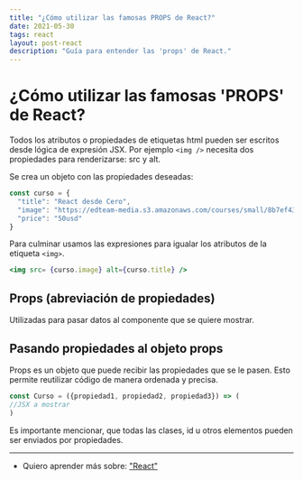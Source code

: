 ```yaml
---
title: "¿Cómo utilizar las famosas PROPS de React?"
date: 2021-05-30
tags: react
layout: post-react
description: "Guía para entender las 'props' de React."
---
```


# ¿Cómo utilizar las famosas 'PROPS' de React?
Todos los atributos o propiedades de etiquetas html pueden ser escritos desde lógica de expresión JSX. Por ejemplo `<img />` necesita dos propiedades para renderizarse: src y alt.

Se crea un objeto con las propiedades deseadas:
````jsx
const curso = {
  "title": "React desde Cero",
  "image": "https://edteam-media.s3.amazonaws.com/courses/small/8b7ef439-b9bc-485f-9608-d82d0d1a7a2b.png",
  "price": "50usd"
}
````
Para culminar usamos las expresiones para igualar los atributos de la etiqueta `<img>`.
````jsx
<img src= {curso.image} alt={curso.title} />
````

## Props (abreviación de propiedades)
Utilizadas para pasar datos al componente que se quiere mostrar.

## Pasando propiedades al objeto props
Props es un objeto que puede recibir las propiedades que se le pasen. Esto permite reutilizar código de manera ordenada y precisa.
````jsx
const Curso = ({propiedad1, propiedad2, propiedad3}) => (
//JSX a mostrar
)
````

Es importante mencionar, que todas las clases, id u otros elementos pueden ser enviados por propiedades.

***

- Quiero aprender más sobre: ["React"](../00/react)
